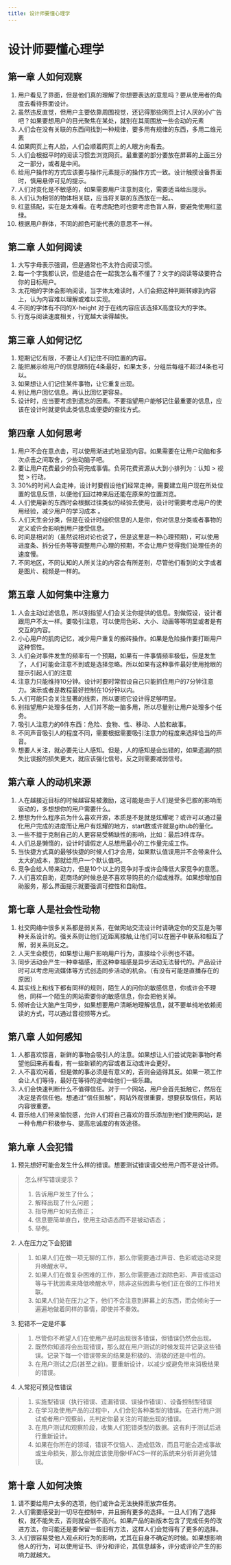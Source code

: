```yaml
---
title: 设计师要懂心理学
---
```

# 设计师要懂心理学

## 第一章 人如何观察

1. 用户看见了界面，但是他们真的理解了你想要表达的意思吗？要从使用者的角度去看待界面设计。
2. 虽然违反直觉，但用户主要依靠周围视觉，还记得那些网页上讨人厌的小广告吧？如果要想用户的目光聚焦在某处，就别在其周围放一些会动的元素
3. 人们会在没有关联的东西间找到一种规律，要多用有规律的东西，多用二维元素
4. 如果网页上有人脸，人们会顺着网页上的人眼方向看去。
5. 人们会根据平时的阅读习惯去浏览网页。最重要的部分要放在屏幕的上面三分之一部分，或者是中间。
6. 给用户操作的方式应该要与操作元素提示的操作方式一致。设计触摸设备界面时，慎用悬停可见的提示。
7. 人们对变化是不敏感的，如果需要用户注意到变化，需要适当给出提示。
8. 人们认为相邻的物体相关联，应当将关联的东西放在一起。、
9. 红蓝搭配，实在是太难看。在考虑配色时也要考虑色盲人群，要避免使用红蓝绿。
10. 根据用户群体，不同的颜色可能代表的意思不一样。

## 第二章 人如何阅读

1. 大写字母表示强调，但是通常也不太符合阅读习惯。
2. 每一个字我都认识，但是组合在一起我怎么看不懂了？文字的阅读等级要符合你的目标用户。
3. 太花哨的字体会影响阅读，当字体太难读时，人们会把这种判断转嫁到内容上，认为内容难以理解或难以实现。
4. 不同的字体有不同的X-height 对于在线内容应该选择X高度较大的字体。
5. 行宽与阅读速度相关，行宽越大读得越快。

## 第三章 人如何记忆

1. 短期记忆有限，不要让人们记住不同位置的内容。
2. 能把展示给用户的信息限制在4条最好，如果太多，分组后每组不超过4条也可以。
3. 如果想让人们记住某件事物，让它重复出现。
4. 别让用户回忆信息。再认比回忆更容易。
5. 设计时，应当要考虑到遗忘的因素。不要指望用户能够记住最重要的信息，应该在设计时就提供此类信息或便捷的查找方式。

## 第四章 人如何思考

1. 用户不会在意点击，可以使用渐进式地呈现内容。如果需要在让用户动脑和多次点击之间取舍，少些动脑子吧。
2. 要让用户花费最少的负荷完成事情。负荷花费资源从大到小排列为：认知 > 视觉 > 行动。
3. 30%的时间人会走神，设计时要假设他们经常走神，需要建立用户现在所处位置的信息反馈，以便他们回过神来后还能在原来的位置浏览。
4. 人们使用新的东西时会根据过往类似的经验去使用，设计时需要考虑用户的使用经验，减少用户的学习成本 。
5. 人们天生会分类，但是在设计时组织信息的人是你，你对信息分类或者事物的定义或许会影响到用户接受信息。
6. 时间是相对的（虽然说相对论也说了，但是这里是一种心理预期），可以使用进度条、拆分任务等等调整用户心理的预期，不会让用户觉得我们处理任务的速度慢。
7. 不同地区，不同认知的人所关注的内容会有所差别，尽管他们看到的文字或者是图片、视频是一样的。

## 第五章 人如何集中注意力

1. 人会主动过滤信息，所以别指望人们会关注你提供的信息。别做假设，设计者跟用户不太一样。要吸引注意，可以使用色彩、大小、动画等等明显或者是有交互的内容。
2. 小心用户的肌肉记忆，减少用户重复的搬砖操作。如果是危险操作要打断用户这种惯性。
3. 人们会对事件发生的频率有一个预期，如果有一件事情频率极低，但是发生了，人们可能会注意不到或是选择忽略。所以如果有这种事件最好使用抢眼的提示引起人们的注意
4. 注意力只能维持10分钟。设计时要时常假设自己只能抓住用户的7分钟注意力。演示或者是教程最好控制在10分钟以内。
5. 人们可能只会关注显著的线索，所以要把它设计得足够明显。
6. 别指望用户处理多任务，人们并不能一脑多用，所以尽量别让用户处理多个任务。
7. 吸引人注意力的6件东西：危险、食物、性、移动、人脸和故事。
8. 不同声音吸引人的程度不同，需要根据需要吸引注意力的程度来选择恰当的声音。
9. 想要人关注，就必要先让人感知。但是，人的感知是会出错的，如果遗漏的损失比误报的损失更大，就应该强化信号。反之则需要减弱信号。

## 第六章 人的动机来源

1. 人在越接近目标的时候越容易被激励，这可能是由于人们是受多巴胺的影响而驱动的，多想想你的用户需要什么。
2. 想想为什么程序员为什么喜欢开源，本质是不是就是炫耀呢？或许可以通过量化用户完成的进度而让用户有炫耀的地方，start数或许就是github的量化。
3. 一些不擅于克制自己的人更容易受稀缺性的影响，比如：最后3件库存。
4. 人们总是懒惰的，设计时请假定人总想用最小的工作量完成工作。
5. 当快捷方式真的最够快捷的时候人们才会用，如果默认值误用并不会带来什么太大的成本，那就给用户一个默认值吧。
6. 竞争会给人带来动力，但是10个以上的竞争对手或许会降低大家竞争的意愿。
7. 人们喜欢自助，逛商场的时候总是不喜欢导购员的介绍或推荐。如果想增加自助服务，那么界面提示就要强调可控性和自助性。

## 第七章 人是社会性动物

1. 社交网络中很多关系都是弱关系，在做网站交流设计时请确定你的交互是为哪种关系设计的。强关系则让他们近距离接触,让他们可以在圈子中联系和相互了解，弱关系则反之。
2. 人天生会模仿，如果想让用户影响用户行为，直接给个示例也不错。
3. 同步活动会产生一种幸福感，而这种幸福感是异步活动无法替代的。产品设计时可以考虑用流媒体等方式创造同步活动的机会。（有没有可能是直播存在的原因）
4. 其实线上和线下都有同样的规则，陌生人的问你的敏感信息，你或许会不理他，同样一个陌生的网站索要你的敏感信息，你会把他关掉。
5. 倾听会让大脑产生同步，如果想要用户清晰地理解信息，就不要单纯地依赖阅读的方式，可以通过音视频等方式。

## 第八章 人如何感知

1. 人都喜欢惊喜，新鲜的事物会吸引人的注意。如果想让人们尝试完新事物时希望他回来再看看，有一些新颖的内容或者互动或许会更好。
2. 人不喜欢闲着，但是做的事必须是有意义的，否则会适得其反。如果一项工作会让人们等待，最好在等待的途中给他们一些乐趣。
3. 人们会快速判断什么不值得信任。对于一个网站，用户会首先抵触它，然后在决定是否信任他。想通过”信任抵触“，网站外观很重要，想要获取信任，网站内容很重要。
4. 音乐给人们带来愉悦感，允许人们将自己喜欢的音乐添加到他们使用网站，是一种令用户积极参与、提高忠诚度的有效途径。

## 第九章 人会犯错

1. 预先想好可能会发生什么样的错误。想要测试错误请交给用户而不是设计师。

> 怎么样写错误提示？
>
> 1. 告诉用户发生了什么；
> 2. 解释出现了什么问题；
> 3. 指导用户如何去修正；
> 4. 信息要简单直白，使用主动语态而不是被动语态；
> 5. 举例。

2. 人在压力之下会犯错

> 1. 如果人们在做一项无聊的工作，那么你需要通过声音、色彩或运动来提升唤醒水平。
> 2. 如果人们在做复杂困难的工作，那么你需要通过消除色彩、声音或运动等与干扰因素来降低唤醒水平，除非这些因素与他们正在做的工作相关联。
> 3. 如果人们处在压力之下，他们不会注意到屏幕上的东西，而会倾向于一遍遍地做着同样的事情，即使并不奏效。

3. 犯错不一定是坏事

> 1. 尽管你不希望人们在使用产品时出现很多错误，但错误仍然会出现。
> 2. 既然你知道将会出现错误，那么就在用户测试的时候发现并记录这些错误。记录下每一个错误带来的结果是积极的、消极的还是中性的。
> 3. 在用户测试之后(甚至之前)。要重新设计，以减少或避免带来消极结果的错误。

4. 人常犯可预见性错误

> 1. 实施型错误（执行错误、遗漏错误、误操作错误）、设备控制型错误
> 2. 在学习及使用产品的过程中，人们会犯各种类型的错误。在进行用户测试或者用户观察前，先判定你最关注的可能出现的错误。
> 3. 在用户测试和观察阶段，收集人们犯错类型的数据。这有利于测试后进行重新设计。
> 4. 如果在你所在的领域，错误不仅恼人、造成低效，而且可能会造成事故或生命损失，那么你就应该使用像HFACS一样的系统来分析并避免错误。

## 第十章 人如何决策

1. 请不要给用户太多的选项，他们或许会无法抉择而放弃任务。
2. 人们需要感受到一切尽在控制中，并且拥有更多的选择。一旦人们有了选择权，就不能失去，否则就会很不高兴。如果产品的新版本包含了完成任务的改进方法，你可能还是要保留一些旧有方法，这样人们会觉得有了更多的选择。
3. 人们很容易受他人观点和行为的影响，尤其在自身不确定的时候。如果想影响他人的行为，可以使用证书、评分和评论，其信息越多，评分或评论产生的影响力就越大。
